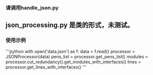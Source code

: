 ### 请调用handle_json.py


## json_processing.py 是类的形式，未测试。

### 使用示例

'''python
with open('data.json') as f:
data = f.read()
processor = JSONProcessor(data)
pens_list = processor.get_pens_list()
modules = processor.cut_redundancy().get_modules_with_interfaces()
lines = processor.get_lines_with_interfaces()
'''